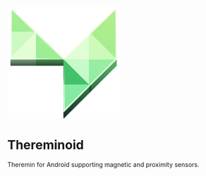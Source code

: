 ![Thereminoid](https://raw.githubusercontent.com/cisoun/Thereminoid/master/res/drawable/ic_launcher.png)

# Thereminoid
Theremin for Android supporting magnetic and proximity sensors.
